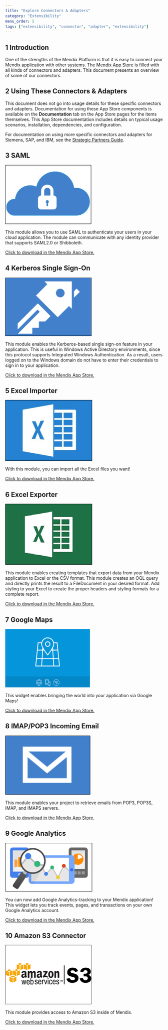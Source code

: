 ```yaml
---
title: "Explore Connectors & Adapters"
category: "Extensibility"
menu_order: 5
tags: ["extensibility", "connector", "adapter", "extensibility"]
---
```


## 1 Introduction

One of the strengths of the Mendix Platform is that it is easy to connect your Mendix application with other systems. The [Mendix App Store](https://appstore.home.mendix.com/index3.html) is filled with all kinds of connectors and adapters. This document presents an overview of some of our connectors.

## 2 Using These Connectors & Adapters

This document does not go into usage details for these specific connectors and adapters. Documentation for using these App Store components is available on the **Documentation** tab on the App Store pages for the items themselves. This App Store documentation includes details on typical usage scenarios, installation, dependencies, and configuration.

For documentation on using more specific connectors and adapters for Siemens, SAP, and IBM, see the [Strategic Partners Guide](/partners/index).

## 3 SAML

[![](attachments/18448690/SAML.png)](https://appstore.home.mendix.com/link/app/1174/)

This module allows you to use SAML to authenticate your users in your cloud application. The module can communicate with any identity provider that supports SAML2.0 or Shibboleth.

[Click to download in the Mendix App Store.](https://appstore.home.mendix.com/link/app/1174/)

## 4 Kerberos Single Sign-On

[![](attachments/18448690/kerberos.png)](https://appstore.home.mendix.com/link/app/25/)

This module enables the Kerberos-based single sign-on feature in your application. This is useful in Windows Active Directory environments, since this protocol supports Integrated Windows Authentication. As a result, users logged on to the Windows domain do not have to enter their credentials to sign in to your application.

[Click to download in the Mendix App Store.](https://appstore.home.mendix.com/link/app/25/)

## 5 Excel Importer

[![](attachments/18448690/excel_importer.png)](https://appstore.home.mendix.com/link/app/72/)

With this module, you can import all the Excel files you want!

[Click to download in the Mendix App Store.](https://appstore.home.mendix.com/link/app/72/)

## 6 Excel Exporter

[![](attachments/18448690/excel_exporter.png)](https://appstore.home.mendix.com/link/app/726/)

This module enables creating templates that export data from your Mendix application to Excel or the CSV format. This module creates an OQL query and directly prints the result to a FileDocument in your desired format. Add styling to your Excel to create the proper headers and styling formats for a complete report.

[Click to download in the Mendix App Store.](https://appstore.home.mendix.com/link/app/726/)

## 7 Google Maps

[![](attachments/18448690/google_maps.png)](https://appstore.home.mendix.com/link/app/48911/)

This widget enables bringing the world into your application via Google Maps!

[Click to download in the Mendix App Store.](https://appstore.home.mendix.com/link/app/48911/)

## 8 IMAP/POP3 Incoming Email

[![](attachments/18448690/imap.png)](https://appstore.home.mendix.com/link/app/1042/)

This module enables your project to retrieve emails from POP3, POP3S, IMAP, and IMAPS servers.

[Click to download in the Mendix App Store.](https://appstore.home.mendix.com/link/app/1042/)

## 9 Google Analytics

[![](attachments/18448690/google_analytics.png)](https://appstore.home.mendix.com/link/app/105/)

You can now add Google Analytics-tracking to your Mendix application! This widget lets you track events, pages, and transactions on your own Google Analytics account.

[Click to download in the Mendix App Store.](https://appstore.home.mendix.com/link/app/105/)

## 10 Amazon S3 Connector

[![](attachments/18448690/19399077.png)](https://appstore.home.mendix.com/link/app/2074/Mendix/Amazon-S3-Connector)

This module provides access to Amazon S3 inside of Mendix.

[Click to download in the Mendix App Store.](https://appstore.home.mendix.com/link/app/2074/Mendix/Amazon-S3-Connector)